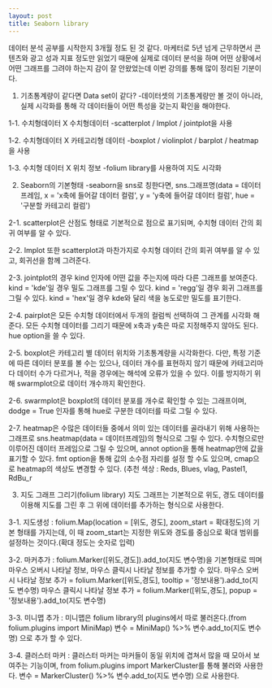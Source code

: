 ```yaml
---
layout: post
title: Seaborn library
---
```


데이터 분석 공부를 시작한지 3개월 정도 된 것 같다.
마케터로 5년 넘게 근무하면서 콘텐츠와 광고 성과 지표 정도만 읽었기 때문에 실제로 데이터 분석을 하며 어떤 상황에서 어떤 그래프를 그려야 하는지
감이 잘 안왔었는데 이번 강의를 통해 많이 정리된 기분이다.

1. 기초통계량이 같다면 Data set이 같다?
-데이터셋의 기초통계량만 볼 것이 아니라, 실제 시각화를 통해 각 데이터들이 어떤 특성을 갖는지 확인을 해야한다.

1-1. 수치형데이터 X 수치형데이터
-scatterplot / lmplot / jointplot을 사용

1-2. 수치형데이터 X 카테고리형 데이터
-boxplot / violinplot / barplot / heatmap을 사용

1-3. 수치형 데이터 X 위치 정보
-folium library를 사용하여 지도 시각화


2. Seaborn의 기본형태
-seaborn을 sns로 칭한다면,
sns.그래프명(data = 데이터프레임, x = 'x축에 들어갈 데이터 컬럼', y = 'y축에 들어갈 데이터 컬럼', hue = '구분할 카테고리 컬럼')

2-1. scatterplot은 산점도 형태로 기본적으로 점으로 표기되며, 수치형 데이터 간의 회귀 여부를 알 수 있다.

2-2. lmplot 또한 scatterplot과 마찬가지로 수치형 데이터 간의 회귀 여부를 알 수 있고, 회귀선을 함께 그려준다.

2-3. jointplot의 경우 kind 인자에 어떤 값을 주는지에 따라 다른 그래프를 보여준다.
     kind = 'kde'일 경우 밀도 그래프를 그릴 수 있다.
     kind = 'regg'일 경우 회귀 그래프를 그릴 수 있다.
     kind = 'hex'일 경우 kde와 달리 색을 농도로만 밀도를 표기한다.
     
2-4. pairplot은 모든 수치형 데이터에서 두개의 컬럼씩 선택하여 그 관계를 시각화 해준다.
     모든 수치형 데이터를 그리기 때문에 x축과 y축은 따로 지정해주지 않아도 된다.
     hue option을 쓸 수 있다.
     
2-5. boxplot은 카테고리 별 데이터 위치와 기초통계량을 시각화한다.
     다만, 특정 기준에 따른 데이터 분포를 볼 수는 있으나, 데이터 개수를 표현하지 않기 때문에 카테고리마다 데이터 수가 다르거나,
     적을 경우에는 해석에 오류가 있을 수 있다. 이를 방지하기 위해 swarmplot으로 데이터 개수까지 확인한다.
     
2-6. swarmplot은 boxplot의 데이터 분포를 개수로 확인할 수 있는 그래프이며, dodge = True 인자를 통해 hue로 구분한 데이터를 따로 그릴 수 있다.

2-7. heatmap은 수많은 데이터들 중에서 의미 있는 데이터를 골라내기 위해 사용하는 그래프로 sns.heatmap(data = 데이터프레임)의 형식으로 그릴 수 있다.
     수치형으로만 이루어진 데이터 프레임으로 그릴 수 있으며, annot option을 통해 heatmap안에 값을 표기할 수 있다.
     fmt option을 통해 값의 소수점 자리를 설정 할 수도 있으며, cmap으로 heatmap의 색상도 변경할 수 있다.
     (추천 색상 : Reds, Blues, vlag, Pastel1, RdBu_r
     
 
3. 지도 그래프 그리기(folium library)
지도 그래프는 기본적으로 위도, 경도 데이터를 이용해 지도를 그린 후 그 위에 데이터를 추가하는 형식으로 사용한다.

3-1. 지도생성 : folium.Map(location = [위도, 경도], zoom_start = 확대정도)의 기본 형태를 가지는데, 이 때 zoom_start는
              지정한 위도와 경도를 중심으로 확대 범위를 설정하는 것이다.(확대 정도는 숫자로 입력)
              
3-2. 마커추가 : folium.Marker([위도,경도]).add_to(지도 변수명)을 기본형태로 띄며 마우스 오버시 나타날 정보, 마우스 클릭시 나타날 정보를 추가할 수 있다.
              마우스 오버시 나타날 정보 추가 = folium.Marker([위도,경도], tooltip = '정보내용').add_to(지도 변수명)
              마우스 클릭시 나타날 정보 추가 = folium.Marker([위도,경도], popup = '정보내용').add_to(지도 변수명)
              
3-3. 미니맵 추가 : 미니맵은 folium library의 plugins에서 따로 불러온다.(from folium.plugins import MiniMap)
                변수 = MiniMap() %>% 변수.add_to(지도 변수명) 으로 추가 할 수 있다.
                
3-4. 클러스터 마커 : 클러스터 마커는 마커들이 동일 위치에 겹쳐서 많을 때 모아서 보여주는 기능이며,
                 from folium.plugins import MarkerCluster를 통해 불러와 사용한다.
                 변수 = MarkerCluster() %>% 변수.add_to(지도 변수명) 으로 사용한다.
              
